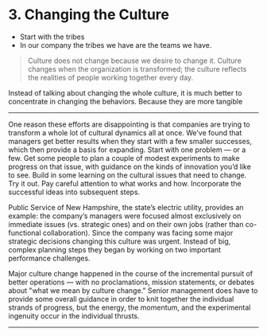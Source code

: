 # 3. Changing the Culture

- Start with the tribes
- In our company the tribes we have are the teams we have.

> Culture does not change because we desire to change it. Culture changes when the organization is transformed; the culture reflects the realities of people working together every day.

Instead of talking about changing the whole culture, it is much better to concentrate in changing the behaviors. Because they are more tangible

---

One reason these efforts are disappointing is that companies are trying to transform a whole lot of cultural dynamics all at once. We’ve found that managers get better results when they start with a few smaller successes, which then provide a basis for expanding. Start with one problem — or a few. Get some people to plan a couple of modest experiments to make progress on that issue, with guidance on the kinds of innovation you’d like to see. Build in some learning on the cultural issues that need to change. Try it out. Pay careful attention to what works and how. Incorporate the successful ideas into subsequent steps.

Public Service of New Hampshire, the state’s electric utility, provides an example: the company’s managers were focused almost exclusively on immediate issues (vs. strategic ones) and on their own jobs (rather than co-functional collaboration). Since the company was facing some major strategic decisions changing this culture was urgent. Instead of big, complex planning steps they began by working on two important performance challenges.

Major culture change happened in the course of the incremental pursuit of better operations — with no proclamations, mission statements, or debates about "what we mean by culture change." Senior management does have to provide some overall guidance in order to knit together the individual strands of progress, but the energy, the momentum, and the experimental ingenuity occur in the individual thrusts.

---
